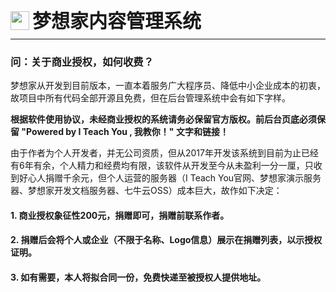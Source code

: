 <div style="display: flex;">
	<img src="https://oss.iteachyou.cc/logo.png" height="30" />
	<div style="margin-left: 5px; font-size: 30px; line-height: 30px; font-weight: bold;">梦想家内容管理系统</div>
</div>

----------
### 问：关于商业授权，如何收费？
梦想家从开发到目前版本，一直本着服务广大程序员、降低中小企业成本的初衷，故项目中所有代码全部开源且免费，但在后台管理系统中会有如下字样。

**根据软件使用协议，未经商业授权的系统请务必保留官方版权。前后台页底必须保留 "Powered by I Teach You , 我教你！" 文字和链接！**

由于作者为个人开发者，并无公司资质，但从2017年开发该系统到目前为止已经有6年有余，个人精力和经费均有限，该软件从开发至今从未盈利一分一厘，只收到好心人捐赠千余元，但个人运营的服务器（I Teach You官网、梦想家演示服务器、梦想家开发文档服务器、七牛云OSS）成本巨大，故作如下决定：

#### 1. 商业授权象征性200元，捐赠即可，捐赠前联系作者。
#### 2. 捐赠后会将个人或企业（不限于名称、Logo信息）展示在捐赠列表，以示授权证明。
#### 3. 如有需要，本人将拟合同一份，免费快递至被授权人提供地址。


